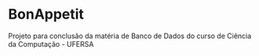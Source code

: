 # BonAppetit
Projeto para conclusão da matéria de Banco de Dados do curso de Ciência da Computação - UFERSA 
